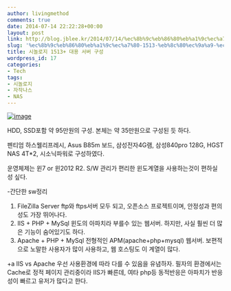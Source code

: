 ```yaml
---
author: livingmethod
comments: true
date: 2014-07-14 22:22:28+00:00
layout: post
link: http://blog.jblee.kr/2014/07/14/%ec%8b%9c%eb%86%80%eb%a1%9c%ec%a7%80-1513-%eb%8c%80%ec%9a%a9-%ec%84%9c%eb%b2%84-%ea%b5%ac%ec%84%b1/
slug: '%ec%8b%9c%eb%86%80%eb%a1%9c%ec%a7%80-1513-%eb%8c%80%ec%9a%a9-%ec%84%9c%eb%b2%84-%ea%b5%ac%ec%84%b1'
title: 시놀로지 1513+ 대용 서버 구성
wordpress_id: 17
categories:
- Tech
tags:
- 시놀로지
- 자작나스
- NAS
---
```


[![image](https://livingmethod.files.wordpress.com/2014/07/wpid-screenshot_2014-07-15-00-08-25.png)](https://livingmethod.files.wordpress.com/2014/07/wpid-screenshot_2014-07-15-00-08-25.png)



HDD, SSD포함 약 95만원의 구성.
본체는 약 35만원으로 구성된 듯 하다.

펜티엄 하스웰리프레시, Asus B85m 보드, 삼성전자4G램, 삼성840pro 128G, HGST NAS 4T*2, 시소닉파워로 구성하였다.

운영체제는 윈7 or 윈2012 R2.
S/W 관리가 편리한 윈도계열을 사용하는것이 편하실 성 싶다.

-간단한 sw정리
1. FileZilla Server
ftp와 ftps서버 모두 되고, 오픈소스 프로젝트이며, 안정성과 편의성도 가장 뛰어나다.
2. IIS + PHP + MySql
윈도의 아파치라 부를수 있는 웹서버.
하지만, 사실 훨씬 더 많은 기능이 숨어있기도 하다.
3. Apache + PHP + MySql
전형적인 APM(apache+php+mysql) 웹서버.
보편적으로 노말한 사용자가 많이 사용하고, 웹 호스팅도 이 계열이 많다.

+a IIS vs Apache
우선 사용환경에 따라 다를 수 있음을 유념하자.
필자의 환경에서는 Cache로 정적 페이지 관리중이라 IIS가 빠른데, 여타 php등 동적반응은 아파치가 반응성이 빠르고 유저가 많다고 한다.
